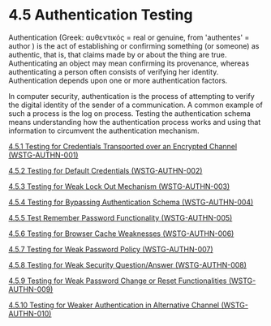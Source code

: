 # 4.5 Authentication Testing

Authentication (Greek: αυθεντικός = real or genuine, from 'authentes' = author ) is the act of establishing or confirming something (or someone) as authentic, that is, that claims made by or about the thing are true. Authenticating an object may mean confirming its provenance, whereas authenticating a person often consists of verifying her identity. Authentication depends upon one or more authentication factors.

In computer security, authentication is the process of attempting to verify the digital identity of the sender of a communication. A common example of such a process is the log on process. Testing the authentication schema means understanding how the authentication process works and using that information to circumvent the authentication mechanism.

[4.5.1 Testing for Credentials Transported over an Encrypted Channel (WSTG-AUTHN-001)](4.5.1_Testing_for_Credentials_Transported_over_an_Encrypted_Channel_WSTG-AUTHN-001.md)

[4.5.2 Testing for Default Credentials (WSTG-AUTHN-002)](4.5.2_Testing_for_Default_Credentials_WSTG-AUTHN-002.md)

[4.5.3 Testing for Weak Lock Out Mechanism (WSTG-AUTHN-003)](4.5.3_Testing_for_Weak_Lock_Out_Mechanism_WSTG-AUTHN-003.md)

[4.5.4 Testing for Bypassing Authentication Schema (WSTG-AUTHN-004)](4.5.4_Testing_for_Bypassing_Authentication_Schema_WSTG-AUTHN-004.md)

[4.5.5 Test Remember Password Functionality (WSTG-AUTHN-005)](4.5.5_Testing_for_Vulnerable_Remember_Password_WSTG-AUTHN-005.md)

[4.5.6 Testing for Browser Cache Weaknesses (WSTG-AUTHN-006)](4.5.6_Testing_for_Browser_Cache_Weaknesses_WSTG-AUTHN-006.md)

[4.5.7 Testing for Weak Password Policy (WSTG-AUTHN-007)](4.5.7_Testing_for_Weak_Password_Policy_WSTG-AUTHN-007.md)

[4.5.8 Testing for Weak Security Question/Answer (WSTG-AUTHN-008)](4.5.8_Testing_for_Weak_Security_Question_Answer_WSTG-AUTHN-008.md)

[4.5.9 Testing for Weak Password Change or Reset Functionalities (WSTG-AUTHN-009)](4.5.9_Testing_for_Weak_Password_Change_or_Reset_Functionalities_WSTG-AUTHN-009.md)

[4.5.10 Testing for Weaker Authentication in Alternative Channel (WSTG-AUTHN-010)](4.5.10_Testing_for_Weaker_Authentication_in_Alternative_Channel_WSTG-AUTHN-010.md)
